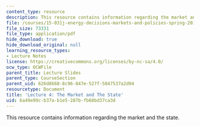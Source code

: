 ```yaml
---
content_type: resource
description: This resource contains information regarding the market and the state.
file: /courses/15-031j-energy-decisions-markets-and-policies-spring-2012/6a49e99cb37ab1e5287bfb68bd37ca3d_MIT15_031JS12_lec4.pdf
file_size: 73331
file_type: application/pdf
hide_download: true
hide_download_original: null
learning_resource_types:
- Lecture Notes
license: https://creativecommons.org/licenses/by-nc-sa/4.0/
ocw_type: OCWFile
parent_title: Lecture Slides
parent_type: CourseSection
parent_uid: 626d8668-8c96-847e-527f-5847537a2d94
resourcetype: Document
title: 'Lecture 4: The Market and The State'
uid: 6a49e99c-b37a-b1e5-287b-fb68bd37ca3d
---
```

This resource contains information regarding the market and the state.